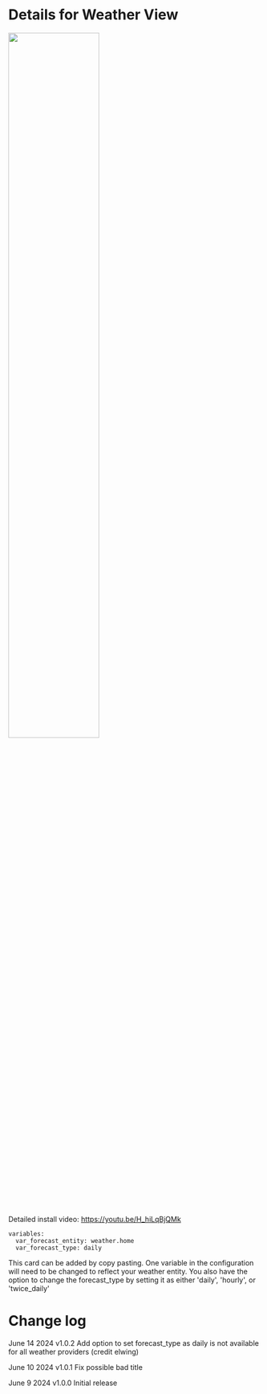 # Details for Weather View

<a href="https://www.youtube.com/watch?v=H_hiLqBjQMk"><img src="https://img.youtube.com/vi/H_hiLqBjQMk/mqdefault.jpg" width="60%"></a>

Detailed install video:
https://youtu.be/H_hiLqBjQMk

```
variables:
  var_forecast_entity: weather.home
  var_forecast_type: daily
```

This card can be added by copy pasting.  One variable in the configuration will need to be changed to reflect your weather entity.  You also have the option to change the forecast_type by setting it as either 'daily', 'hourly', or 'twice_daily'



# Change log

June 14 2024
v1.0.2
Add option to set forecast_type as daily is not available for all weather providers (credit elwing)

June 10 2024
v1.0.1
Fix possible bad title

June 9 2024
v1.0.0
Initial release

